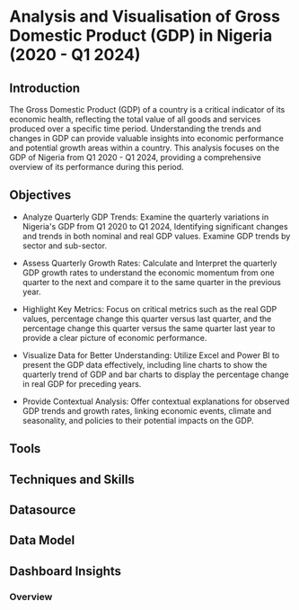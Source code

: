# Analysis and Visualisation of Gross Domestic Product (GDP) in Nigeria (2020 - Q1 2024)

## Introduction
The Gross Domestic Product (GDP) of a country is a critical indicator of its economic health, reflecting the total value of all goods and services produced over a specific time period. Understanding the trends and changes in GDP can provide valuable insights into economic performance and potential growth areas within a country. This analysis focuses on the GDP of Nigeria from Q1 2020 - Q1 2024, providing a comprehensive overview of its performance during this period.

## Objectives

- Analyze Quarterly GDP Trends: Examine the quarterly variations in Nigeria's GDP from Q1 2020 to Q1 2024, Identifying significant changes and trends in both nominal and real GDP values. Examine GDP trends by sector and sub-sector.

- Assess Quarterly Growth Rates: Calculate and Interpret the quarterly GDP growth rates to understand the economic momentum from one quarter to the next and compare it to the same quarter in the previous year.

- Highlight Key Metrics: Focus on critical metrics such as the real GDP values, percentage change this quarter versus last quarter, and the percentage change this quarter versus the same quarter last year to provide a clear picture of economic performance.

- Visualize Data for Better Understanding: Utilize Excel and Power BI to present the GDP data effectively, including line charts to show the quarterly trend of GDP and bar charts to display the percentage change in real GDP for preceding years.

- Provide Contextual Analysis: Offer contextual explanations for observed GDP trends and growth rates, linking economic events, climate and seasonality, and policies to their potential impacts on the GDP.


## Tools

## Techniques and Skills

## Datasource

## Data Model

## Dashboard Insights
### Overview
